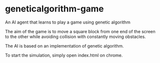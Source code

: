 # geneticalgorithm-game
An AI agent that learns to play a game using genetic algorithm

The aim of the game is to move a square block from one end of the screen to the other while avoiding collision 
with constantly moving obstacles.

The AI is based on an implementation of genetic algorithm.

To start the simulation, simply open index.html on chrome.
